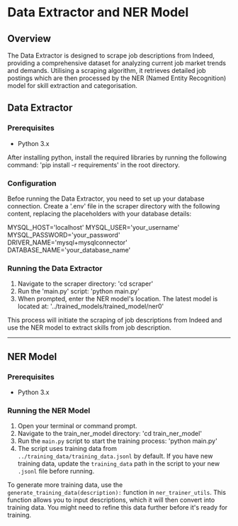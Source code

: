 # Data Extractor and NER Model

## Overview

The Data Extractor is designed to scrape job descriptions from Indeed, providing a comprehensive dataset for analyzing current job market trends and demands. Utilising a scraping algorithm, it retrieves detailed job postings which are then processed by the NER (Named Entity Recognition) model for skill extraction and categorisation.

## Data Extractor

### Prerequisites

-   Python 3.x

After installing python, install the required libraries by running the following command:
'pip install -r requirements' in the root directory.

### Configuration

Befoe running the Data Extractor, you need to set up your database connection. Create a '.env' file in the scraper directory with the following content, replacing the placeholders with your database details:

MYSQL_HOST='localhost'
MYSQL_USER='your_username'
MYSQL_PASSWORD='your_password'
DRIVER_NAME='mysql+mysqlconnector'
DATABASE_NAME='your_database_name'

### Running the Data Extractor

1. Navigate to the scraper directory: 'cd scraper'
2. Run the 'main.py' script: 'python main.py'
3. When prompted, enter the NER model's location. The latest model is located at: '../trained_models/trained_model/ner0'

This process will initiate the scraping of job descriptions from Indeed and use the NER model to extract skills from job description.

---

## NER Model

### Prerequisites

-   Python 3.x

### Running the NER Model

1. Open your terminal or command prompt.
2. Navigate to the train_ner_model directory:
   'cd train_ner_model'
3. Run the `main.py` script to start the training process:
   'python main.py'
4. The script uses training data from `../training_data/training_data.jsonl` by default. If you have new training data, update the `training_data` path in the script to your new `.jsonl` file before running.

To generate more training data, use the `generate_training_data(description):` function in `ner_trainer_utils`. This function allows you to input descriptions, which it will then convert into training data. You might need to refine this data further before it's ready for training.
